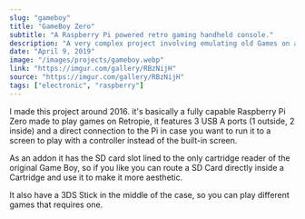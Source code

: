```yaml
---
slug: "gameboy"
title: "GameBoy Zero"
subtitle: "A Raspberry Pi powered retro gaming handheld console."
description: "A very complex project involving emulating old Games on a GameBoy encasing. Made with a Raspberry PI Zero and a lot of 3D printed parts as well as the original cartridge reader."
date: "April 9, 2019"
image: "/images/projects/gameboy.webp"
link: "https://imgur.com/gallery/RBzNijH"
source: "https://imgur.com/gallery/RBzNijH"
tags: ["electronic", "raspberry"]
---
```


I made this project around 2016. it's basically a fully capable Raspberry Pi Zero made to play games on Retropie, it features 3 USB A ports (1 outside, 2 inside) and a direct connection to the Pi in case you want to run it to a screen to play with a controller instead of the built-in screen.

As an addon it has the SD card slot lined to the only cartridge reader of the original Game Boy, so if you like you can route a SD Card directly inside a Cartridge and use it to make it more aesthetic.

It also have a 3DS Stick in the middle of the case, so you can play different games that requires one.

